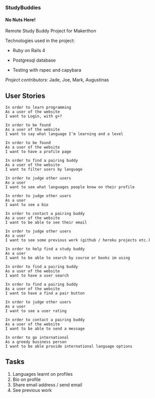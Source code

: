 
### StudyBuddies ###
#### No Nuts Here! ####
Remote Study Buddy Project for Makerthon


Technologies used in the project:

* Ruby on Rails 4

* Postgresql database

* Testing with rspec and capybara

_Project contributors:_ Jade, Joe, Mark, Augustinas

User Stories
------------
```
In order to learn programming
As a user of the website
I want to Login, with g+?

In order to be found
As a user of the website
I want to say what language I’m learning and a level

In order to be found
As a user of the website
I want to have a profile page

In order to find a pairing buddy
As a user of the website
I want to filter users by language

In order to judge other users
As a user
I want to see what languages people know on their profile

In order to judge other users
As a user
I want to see a bio

In order to contact a pairing buddy
As a user of the website
I want to be able to see their email

In order to judge other users
As a user
I want to see some previous work (github / heroku projects etc.)

In order to help find a study buddy
As a user
I want to be able to search by course or books im using

In order to find a pairing buddy
As a user of the website
I want to have a user search

In order to find a pairing buddy
As a user of the website
I want to have a find a pair button

In order to judge other users
As a user
I want to see a user rating

In order to contact a pairing buddy
As a user of the website
I want to be able to send a message

In order to go international
As a greedy business person
I want to be able provide international language options
```
Tasks
-----

1. Languages learnt on profiles
2. Bio on profile
3. Share email address / send email
4. See previous work





